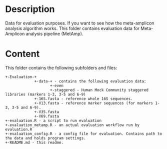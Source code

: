 # Description

Data for evaluation purposes. If you want to see how the meta-amplicon analysis algorithm works.
This folder contains evaluation data for Meta-Amplicon analysis pipeline (MetAmp).

# Content

This folder contains the following subfolders and files:

```
+-Evaluation-+
			 +-data-+ - contains the following evaluation data:
	   		 		+-even
	   		 		+-staggered - Human Mock Community staggered libraries (markers 1-3, 3-5 and 6-9)
	   		 +-16S.fasta - reference whole 16S sequences.
	   		 +-V13.fasta - reference marker sequences (for markers 1-3, 3-5 and 6-9).
	   		 +-V35.fasta
	   		 +-V69.fasta
+-evaluation.R - a script to run evaluation
+-evaluation_metamp.R - an actual evaluation workflow run by evaluation.R
+-evaluation_config.R - a config file for evaluation. Contains path to the data and holds program settings.
+-README.md - this readme.
```
